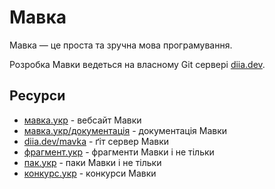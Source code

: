 # Мавка

Мавка — це проста та зручна мова програмування.

Розробка Мавки ведеться на власному Git сервері [diia.dev](https://diia.dev/mavka).

## Ресурси

- [мавка.укр](https://мавка.укр) - вебсайт Мавки
- [мавка.укр/документація](https://мавка.укр/документація) - документація Мавки
- [diia.dev/mavka](https://diia.dev/mavka) - ґіт сервер Мавки
- [фрагмент.укр](https://фрагмент.укр) - фрагменти Мавки і не тільки
- [пак.укр](https://пак.укр) - паки Мавки і не тільки
- [конкурс.укр](https://конкурс.укр) - конкурси Мавки
